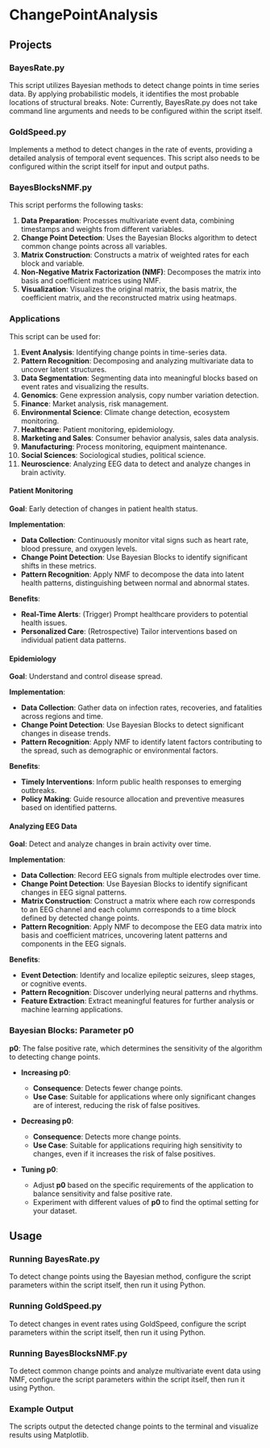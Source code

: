 # ChangePointAnalysis

## Projects

### BayesRate.py

This script utilizes Bayesian methods to detect change points in time series data. By applying probabilistic models, it identifies the most probable locations of structural breaks. Note: Currently, BayesRate.py does not take command line arguments and needs to be configured within the script itself.

### GoldSpeed.py

Implements a method to detect changes in the rate of events, providing a detailed analysis of temporal event sequences. This script also needs to be configured within the script itself for input and output paths.

### BayesBlocksNMF.py

This script performs the following tasks:

1. **Data Preparation**: Processes multivariate event data, combining timestamps and weights from different variables.
2. **Change Point Detection**: Uses the Bayesian Blocks algorithm to detect common change points across all variables.
3. **Matrix Construction**: Constructs a matrix of weighted rates for each block and variable.
4. **Non-Negative Matrix Factorization (NMF)**: Decomposes the matrix into basis and coefficient matrices using NMF.
5. **Visualization**: Visualizes the original matrix, the basis matrix, the coefficient matrix, and the reconstructed matrix using heatmaps.

### Applications

This script can be used for:

1. **Event Analysis**: Identifying change points in time-series data.
2. **Pattern Recognition**: Decomposing and analyzing multivariate data to uncover latent structures.
3. **Data Segmentation**: Segmenting data into meaningful blocks based on event rates and visualizing the results.
4. **Genomics**: Gene expression analysis, copy number variation detection.
5. **Finance**: Market analysis, risk management.
6. **Environmental Science**: Climate change detection, ecosystem monitoring.
7. **Healthcare**: Patient monitoring, epidemiology.
8. **Marketing and Sales**: Consumer behavior analysis, sales data analysis.
9. **Manufacturing**: Process monitoring, equipment maintenance.
10. **Social Sciences**: Sociological studies, political science.
11. **Neuroscience**: Analyzing EEG data to detect and analyze changes in brain activity.

#### Patient Monitoring

**Goal**: Early detection of changes in patient health status.

**Implementation**:
- **Data Collection**: Continuously monitor vital signs such as heart rate, blood pressure, and oxygen levels.
- **Change Point Detection**: Use Bayesian Blocks to identify significant shifts in these metrics.
- **Pattern Recognition**: Apply NMF to decompose the data into latent health patterns, distinguishing between normal and abnormal states.

**Benefits**:
- **Real-Time Alerts**: (Trigger) Prompt healthcare providers to potential health issues.
- **Personalized Care**: (Retrospective) Tailor interventions based on individual patient data patterns.

#### Epidemiology

**Goal**: Understand and control disease spread.

**Implementation**:
- **Data Collection**: Gather data on infection rates, recoveries, and fatalities across regions and time.
- **Change Point Detection**: Use Bayesian Blocks to detect significant changes in disease trends.
- **Pattern Recognition**: Apply NMF to identify latent factors contributing to the spread, such as demographic or environmental factors.

**Benefits**:
- **Timely Interventions**: Inform public health responses to emerging outbreaks.
- **Policy Making**: Guide resource allocation and preventive measures based on identified patterns.

#### Analyzing EEG Data

**Goal**: Detect and analyze changes in brain activity over time.

**Implementation**:
- **Data Collection**: Record EEG signals from multiple electrodes over time.
- **Change Point Detection**: Use Bayesian Blocks to identify significant changes in EEG signal patterns.
- **Matrix Construction**: Construct a matrix where each row corresponds to an EEG channel and each column corresponds to a time block defined by detected change points.
- **Pattern Recognition**: Apply NMF to decompose the EEG data matrix into basis and coefficient matrices, uncovering latent patterns and components in the EEG signals.

**Benefits**:
- **Event Detection**: Identify and localize epileptic seizures, sleep stages, or cognitive events.
- **Pattern Recognition**: Discover underlying neural patterns and rhythms.
- **Feature Extraction**: Extract meaningful features for further analysis or machine learning applications.

### Bayesian Blocks: Parameter p0

**p0**: The false positive rate, which determines the sensitivity of the algorithm to detecting change points.

- **Increasing p0**:
  - **Consequence**: Detects fewer change points.
  - **Use Case**: Suitable for applications where only significant changes are of interest, reducing the risk of false positives.

- **Decreasing p0**:
  - **Consequence**: Detects more change points.
  - **Use Case**: Suitable for applications requiring high sensitivity to changes, even if it increases the risk of false positives.

- **Tuning p0**:
  - Adjust **p0** based on the specific requirements of the application to balance sensitivity and false positive rate.
  - Experiment with different values of **p0** to find the optimal setting for your dataset.

## Usage

### Running BayesRate.py

To detect change points using the Bayesian method, configure the script parameters within the script itself, then run it using Python.

### Running GoldSpeed.py

To detect changes in event rates using GoldSpeed, configure the script parameters within the script itself, then run it using Python.

### Running BayesBlocksNMF.py

To detect common change points and analyze multivariate event data using NMF, configure the script parameters within the script itself, then run it using Python.

### Example Output

The scripts output the detected change points to the terminal and visualize results using Matplotlib.